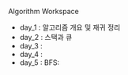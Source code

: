 Algorithm Workspace

- day_1 : 알고리즘 개요 및 재귀 정리 
- day_2 : 스택과 큐
- day_3 : 
- day_4 : 
- day_5 : BFS: